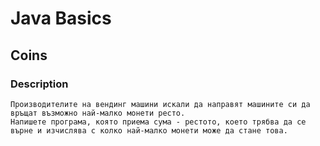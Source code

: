 # Java Basics

## Coins

### Description

    Производителите на вендинг машини искали да направят машините си да връщат възможно най-малко монети ресто. 
    Напишете програма, която приема сума - рестото, което трябва да се върне и изчислява с колко най-малко монети може да стане това.